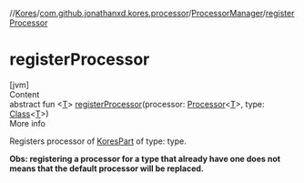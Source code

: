 //[Kores](../../index.md)/[com.github.jonathanxd.kores.processor](../index.md)/[ProcessorManager](index.md)/[registerProcessor](register-processor.md)



# registerProcessor  
[jvm]  
Content  
abstract fun <[T](register-processor.md)> [registerProcessor](register-processor.md)(processor: [Processor](../-processor/index.md)<[T](register-processor.md)>, type: [Class](https://docs.oracle.com/javase/8/docs/api/java/lang/Class.html)<[T](register-processor.md)>)  
More info  


Registers processor of [KoresPart](../../com.github.jonathanxd.kores/-kores-part/index.md) of type: type.



**Obs: registering a processor for a type that already have one does not means that the default processor will be replaced.**

  




